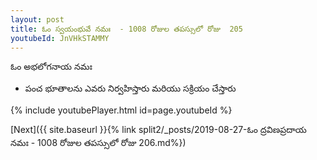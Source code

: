 ```yaml
---
layout: post
title: ఓం స్వయంభువే నమః  - 1008 రోజుల తపస్సులో రోజు  205
youtubeId: JnVHkSTAMMY
---
```

 
 
 ఓం అభలోగనాయ నమః  
 
 -  పంచ భూతాలను ఎవరు నిర్వహిస్తారు మరియు సక్రియం చేస్తారు 
 
  
 
  
 
 
 
 
 
 


{% include youtubePlayer.html id=page.youtubeId %}
 
[Next]({{ site.baseurl }}{% link  split2/_posts/2019-08-27-ఓం ద్రవిణప్రదాయ నమః  - 1008 రోజుల తపస్సులో రోజు  206.md%})
 
